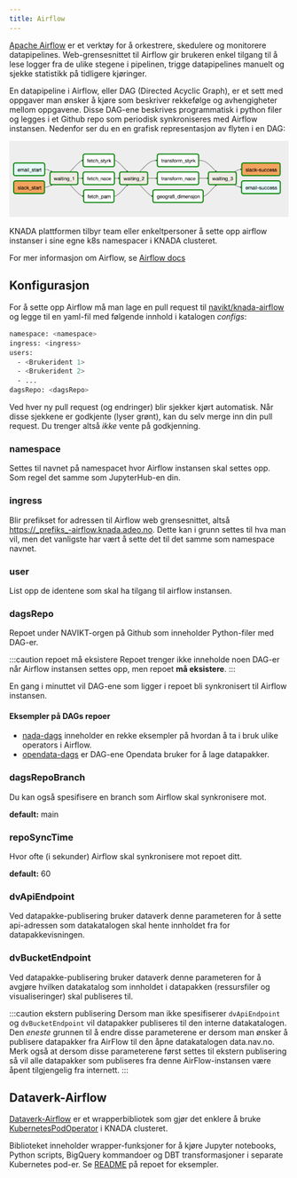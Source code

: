 ```yaml
---
title: Airflow
---
```


[Apache Airflow](https://airflow.apache.org/docs/apache-airflow/stable/index.html) er et verktøy for å orkestrere,
skedulere og monitorere datapipelines. Web-grensesnittet til Airflow gir brukeren enkel tilgang til å lese logger fra
de ulike stegene i pipelinen, trigge datapipelines manuelt og sjekke statistikk på tidligere kjøringer.

En datapipeline i Airflow, eller DAG (Directed Acyclic Graph), er et sett med oppgaver man ønsker å kjøre som beskriver
rekkefølge og avhengigheter mellom oppgavene. Disse DAG-ene beskrives programmatisk i python filer og legges i et Github
repo som periodisk synkroniseres med Airflow instansen. Nedenfor ser du en en grafisk representasjon av flyten i en DAG:

![Flyten i en Airflow DAG](/img/dag-eksempel.png)

KNADA plattformen tilbyr team eller enkeltpersoner å sette opp airflow instanser i sine egne k8s namespacer i
KNADA clusteret.

For mer informasjon om Airflow, se [Airflow docs](https://airflow.apache.org/docs/apache-airflow/stable/index.html)

## Konfigurasjon
For å sette opp Airflow må man lage en pull request til [navikt/knada-airflow](https://github.com/navikt/knada-airflow)
og legge til en yaml-fil med følgende innhold i katalogen _configs_:

````bash
namespace: <namespace>
ingress: <ingress>
users:
  - <Brukerident 1>
  - <Brukerident 2>
  - ...
dagsRepo: <dagsRepo>
````

Ved hver ny pull request (og endringer) blir sjekker kjørt automatisk.
Når disse sjekkene er godkjente (lyser grønt), kan du selv merge inn din pull request.
Du trenger altså _ikke_ vente på godkjenning.

### namespace
Settes til navnet på namespacet hvor Airflow instansen skal settes opp. Som regel det samme som JupyterHub-en din.

### ingress
Blir prefikset for adressen til Airflow web grensesnittet, altså https://_prefiks_-airflow.knada.adeo.no. Dette
kan i grunn settes til hva man vil, men det vanligste har vært å sette det til det samme som namespace navnet.

### user
List opp de identene som skal ha tilgang til airflow instansen.

### dagsRepo
Repoet under NAVIKT-orgen på Github som inneholder Python-filer med DAG-er.

:::caution repoet må eksistere
Repoet trenger ikke inneholde noen DAG-er når Airflow instansen settes opp, men repoet **må eksistere**.
:::

En gang i minuttet vil DAG-ene som ligger i repoet bli synkronisert til Airflow instansen.

#### Eksempler på DAGs repoer
- [nada-dags](https://github.com/navikt/nada-dags) inneholder en rekke eksempler på hvordan å ta i bruk ulike operators i Airflow.
- [opendata-dags](https://github.com/navikt/opendata-dags) er DAG-ene Opendata bruker for å lage datapakker.

### dagsRepoBranch
Du kan også spesifisere en branch som Airflow skal synkronisere mot.

**default:** main

### repoSyncTime
Hvor ofte (i sekunder) Airflow skal synkronisere mot repoet ditt.

**default:** 60

### dvApiEndpoint
Ved datapakke-publisering bruker dataverk denne parameteren for å sette api-adressen som datakatalogen skal hente
innholdet fra for datapakkevisningen.


### dvBucketEndpoint
Ved datapakke-publisering bruker dataverk denne parameteren for å avgjøre hvilken datakatalog som innholdet i 
datapakken (ressursfiler og visualiseringer) skal publiseres til.

:::caution ekstern publisering
Dersom man ikke spesifiserer `dvApiEndpoint` og `dvBucketEndpoint` vil datapakker publiseres til den 
interne datakatalogen. Den *eneste* grunnen til å endre disse parameterene er dersom man ønsker å publisere 
datapakker fra AirFlow til den åpne datakatalogen data.nav.no. 
Merk også at dersom disse parameterene først settes til ekstern publisering så vil alle datapakker som publiseres fra denne AirFlow-instansen være 
åpent tilgjengelig fra internett.
:::

## Dataverk-Airflow
[Dataverk-Airflow](https://github.com/navikt/dataverk-airflow) er et wrapperbibliotek som gjør det enklere å
bruke [KubernetesPodOperator](https://airflow.apache.org/docs/apache-airflow/stable/kubernetes.html) i KNADA clusteret.

Biblioteket inneholder wrapper-funksjoner for å kjøre Jupyter notebooks, Python scripts, BigQuery kommandoer og
DBT transformasjoner i separate Kubernetes pod-er. Se [README](https://github.com/navikt/dataverk-airflow/blob/master/README.md)
på repoet for eksempler.
